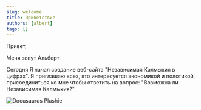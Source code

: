 ```yaml
---
slug: welcome
title: Приветствие
authors: [albert]
tags: []
---
```


Привет,

Меня зовут Альберт.

Сегодня Я начал создание веб-сайта "Независимая Калмыкия в цифрах". Я приглашаю всех, кто интересуется экономикой и полотикой, присоединиться ко мне чтобы ответить на вопрос: "Возможна ли Независимая Калмыкия?".

![Docusaurus Plushie](https://upload.wikimedia.org/wikipedia/commons/9/9f/Flag_of_Kalmykia.svg)
